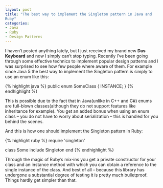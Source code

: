 ```yaml
---
layout: post
title: "The best way to implement the Singleton pattern in Java and
Ruby"
categories:
- Java
- Ruby
- Design Patterns
---
```


I haven’t posted anything lately, but I just received my brand new
**Das Keyboard** and now I simply can’t stop typing. Recently I’ve been
going through some effective technics to implement popular design
patterns and I was surprised to see how few people where aware of
them. For example since Java 5 the best way to implement the Singleton
pattern is simply to use an enum like this:

{% highlight java %}
public enum SomeClass {
    INSTANCE;
}
{% endhighlight %}

This is possible due to the fact that in Java(unlike in C++ and C#)
enums are full-blown classes(although they do not support features
like inheritance for example). You get an added bonus when using an
enum class – you do not have to worry about serialization – this is
handled for you behind the scenes.

And this is how one should implement the Singleton pattern in Ruby:

{% highlight ruby %}
require 'singleton'

class Some
  include Singleton
end
{% endhighlight %}

Through the magic of Ruby’s mix-ins you get a private constructor for
your class and an instance method with which you can obtain a
reference to the single instance of the class. And best of all –
because this library has undergone a substantial degree of testing it
is pretty much bulletproof. Things hardly get simpler than that.
